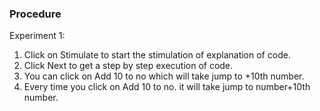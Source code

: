 ### Procedure
Experiment 1:
1.	Click on Stimulate to start the stimulation of explanation of code.
2.	Click Next to get a step by step execution of code.
3.	You can click on Add 10 to no which will take jump to +10th number.
4.	Every time you click on Add 10 to no. it will take jump to number+10th number.

